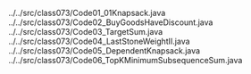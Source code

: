 ../../src/class073/Code01_01Knapsack.java
../../src/class073/Code02_BuyGoodsHaveDiscount.java
../../src/class073/Code03_TargetSum.java
../../src/class073/Code04_LastStoneWeightII.java
../../src/class073/Code05_DependentKnapsack.java
../../src/class073/Code06_TopKMinimumSubsequenceSum.java
